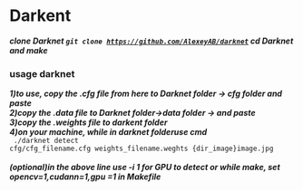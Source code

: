 # Darkent
***clone Darknet
<code>git clone https://github.com/AlexeyAB/darknet</code>
cd Darknet
and make***
### usage darknet
***1)to use, copy the .cfg file from here to Darknet folder -> cfg folder and paste***
<br>
***2)copy the .data file to Darknet folder->data folder -> and paste***
<br>
***3)copy the .weights file to darkent folder***
<br>
***4)on your machine, while in darknet folderuse cmd***
<br>
<code> 
./darknet detect cfg/cfg_filename.cfg weights_filename.weghts {dir_image}image.jpg
</code>
<br>
***(optional)in the above line use -i 1 for GPU to detect  or while make, set opencv=1,cudann=1,gpu =1 in Makefile***
